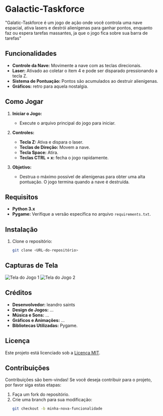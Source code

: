 # Galactic-Taskforce

"Galatic-Taskforce é um jogo de ação onde você controla uma nave espacial, ativa lasers e destrói alienígenas para ganhar pontos, enquanto faz ou espera tarefas massantes, ja que o jogo fica sobre sua barra de tarefas"

## Funcionalidades

- **Controle da Nave:** Movimente a nave com as teclas direcionais.
- **Laser:** Ativado ao coletar o item 4 e pode ser disparado pressionando a tecla Z.
- **Sistema de Pontuação:** Pontos são acumulados ao destruir alienígenas.
- **Gráficos:** retro para aquela nostalgia.

## Como Jogar

1. **Iniciar o Jogo:**
   - Execute o arquivo principal do jogo para iniciar.

2. **Controles:**
   - **Tecla Z:** Ativa e dispara o laser.
   - **Teclas de Direção:** Movem a nave.
   - **Tecla Space:** Atira.
   - **Teclas CTRL + x:** fecha o jogo rapidamente.

3. **Objetivo:**
   - Destrua o máximo possível de alienígenas para obter uma alta pontuação. O jogo termina quando a nave é destruída.

## Requisitos

- **Python 3.x**
- **Pygame:** Verifique a versão específica no arquivo `requirements.txt`.

## Instalação

1. Clone o repositório:
   ```bash
   git clone <URL-do-repositório>
## Capturas de Tela

<!-- Adicione suas capturas de tela aqui -->
![Tela do Jogo 1](caminho/para/captura1.png)
![Tela do Jogo 2](caminho/para/captura2.png)

## Créditos

- **Desenvolvedor:** leandro saints
- **Design de Jogos:** ...
- **Música e Sons:** ...
- **Gráficos e Animações:** ...
- **Bibliotecas Utilizadas:** Pygame.

## Licença

Este projeto está licenciado sob a [Licença MIT](LICENSE).

## Contribuições

Contribuições são bem-vindas! Se você deseja contribuir para o projeto, por favor siga estas etapas:

1. Faça um fork do repositório.
2. Crie uma branch para sua modificação:
   ```bash
   git checkout -b minha-nova-funcionalidade
